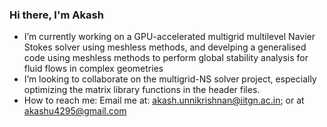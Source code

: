 ### Hi there, I'm Akash 

- I’m currently working on a GPU-accelerated multigrid multilevel Navier Stokes solver using meshless methods, and develping a generalised code using meshless methods to perform global stability analysis for fluid flows in complex geometries
- I’m looking to collaborate on the multigrid-NS solver project, especially optimizing the matrix library functions in the header files. 
- How to reach me: Email me at: akash.unnikrishnan@iitgn.ac.in; or at akashu4295@gmail.com
<!--
**akashu4295/akashu4295** is a ✨ _special_ ✨ repository because its `README.md` (this file) appears on your GitHub profile.

Here are some ideas to get you started:

- 🔭 I’m currently working on ...
- 🌱 I’m currently learning ...
- 👯 I’m looking to collaborate on ...
- 🤔 I’m looking for help with ...
- 💬 Ask me about ...
- 📫 How to reach me: ...
- 😄 Pronouns: ...
- ⚡ Fun fact: ...
-->
